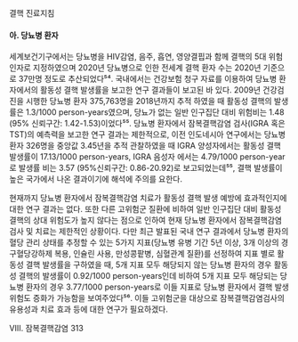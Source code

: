 결핵 진료지침

#### 아. 당뇨병 환자

세계보건기구에서는 당뇨병을 HIV감염, 음주, 흡연, 영양결핍과 함께 결핵의 5대 위험인자로 지정하였으며 2020년 당뇨병으로 인한 전세계 결핵 환자 수는 2020년 기준으로 37만명 정도로 추산되었다⁵⁴. 국내에서는 건강보험 청구 자료를 이용하여 당뇨병 환자에서의 활동성 결핵 발생률을 보고한 연구 결과들이 보고된 바 있다. 2009년 건강검진을 시행한 당뇨병 환자 375,763명을 2018년까지 추적 하였을 때 활동성 결핵의 발생률은 1.3/1000 person-years였으며, 당뇨가 없는 일반 인구집단 대비 위험비는 1.48 (95% 신뢰구간: 1.42-1.53)이었다⁵⁵. 당뇨병 환자에서 잠복결핵감염 검사(IGRA 혹은 TST)의 예측력을 보고한 연구 결과는 제한적으로, 이전 인도네시아 연구에서는 당뇨병 환자 326명을 중앙값 3.45년을 추적 관찰하였을 때 IGRA 양성자에서는 활동성 결핵 발생률이 17.13/1000 person-years, IGRA 음성자 에서는 4.79/1000 person-year로 발생률 비는 3.57 (95%신뢰구간: 0.86-20.92)로 보고되었는데⁵⁵, 결핵 발생률이 높은 국가에서 나온 결과이기에 해석에 주의를 요한다.

현재까지 당뇨병 환자에서 잠복결핵감염 치료가 활동성 결핵 발생 예방에 효과적인지에 대한 연구 결과는 없다. 또한 다른 고위험군 질환에 비하여 일반 인구집단 대비 활동성 결핵의 상대 위험도가 높지 않다는 점으로 인하여 현재 당뇨병 환자에서 잠복결핵감염 검사 및 치료는 제한적인 상황이다. 다만 최근 발표된 국내 연구 결과에서 당뇨병 환자의 혈당 관리 상태를 추정할 수 있는 5가지 지표(당뇨병 유병 기간 5년 이상, 3개 이상의 경구혈당강하제 복용, 인슐린 사용, 만성콩팥병, 심혈관계 질환)를 선정하여 지표 별로 활동성 결핵 발생률을 구하였을 때, 5개 지표 모두 해당되지 않는 당뇨병 환자의 경우 활동성 결핵의 발생률이 0.92/1000 person-years인데 비하여 5개 지표 모두 해당되는 당뇨병 환자의 경우 3.77/1000 person-years로 이들 지표로 당뇨병 환자에서 결핵 발생 위험도 증화가 가능함을 보여주었다⁵⁶. 이들 고위험군을 대상으로 잠복결핵감염검사의 유용성과 치료 효과 등에 대한 연구가 필요하겠다.

Ⅷ. 잠복결핵감염 <PAGE>313